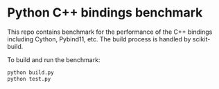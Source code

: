 # Python C++ bindings benchmark

This repo contains benchmark for the performance of the C++ bindings including Cython, Pybind11, etc. The build process is handled by scikit-build.

To build and run the benchmark:
```sh
python build.py
python test.py
```

